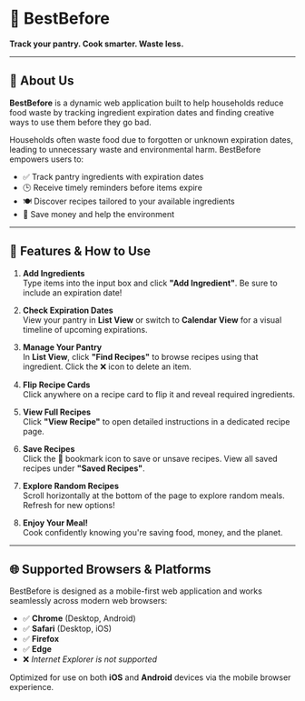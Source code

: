 # 🥫 BestBefore 
**Track your pantry. Cook smarter. Waste less.**

---

## 📖 About Us

**BestBefore** is a dynamic web application built to help households reduce food waste by tracking ingredient expiration dates and finding creative ways to use them before they go bad.

Households often waste food due to forgotten or unknown expiration dates, leading to unnecessary waste and environmental harm. BestBefore empowers users to:

- ✅ Track pantry ingredients with expiration dates  
- 🕒 Receive timely reminders before items expire  
- 🍽️ Discover recipes tailored to your available ingredients  
- 💸 Save money and help the environment  

---

## 🚀 Features & How to Use

1. **Add Ingredients**  
   Type items into the input box and click **"Add Ingredient"**. Be sure to include an expiration date!

2. **Check Expiration Dates**  
   View your pantry in **List View** or switch to **Calendar View** for a visual timeline of upcoming expirations.

3. **Manage Your Pantry**  
   In **List View**, click **"Find Recipes"** to browse recipes using that ingredient. Click the ❌ icon to delete an item.

4. **Flip Recipe Cards**  
   Click anywhere on a recipe card to flip it and reveal required ingredients.

5. **View Full Recipes**  
   Click **"View Recipe"** to open detailed instructions in a dedicated recipe page.

6. **Save Recipes**  
   Click the 🔖 bookmark icon to save or unsave recipes. View all saved recipes under **"Saved Recipes"**.

7. **Explore Random Recipes**  
   Scroll horizontally at the bottom of the page to explore random meals. Refresh for new options!

8. **Enjoy Your Meal!**  
   Cook confidently knowing you're saving food, money, and the planet.

---

## 🌐 Supported Browsers & Platforms

BestBefore is designed as a mobile-first web application and works seamlessly across modern web browsers:

- ✅ **Chrome** (Desktop, Android)  
- ✅ **Safari** (Desktop, iOS)  
- ✅ **Firefox**  
- ✅ **Edge**  
- ❌ *Internet Explorer is not supported*

Optimized for use on both **iOS** and **Android** devices via the mobile browser experience.
